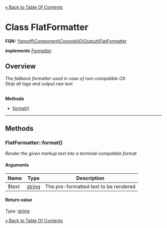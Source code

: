 [&laquo; Back to Table Of Contents](/doc/api/index.md)

# Class FlatFormatter

**FQN:** [Yannoff\Component\Console\IO\Output\FlatFormatter][self]
<br/>

_**implements** [Formatter](/doc/api/IO/Output/Formatter.md)_


## Overview

_The fallback formatter used in case of non-compatible OS<br/>Strip all tags and output raw text_
<br/><br/>


**Methods**

- [format()](#format)

---


## Methods


### <a name="format">FlatFormatter::format()</a>
_Render the given markup text into a terminal-compatible format_

#### Arguments

Name|Type|Description
----|----|-----------
$text|[string](https://www.php.net/manual/language.types.string.php)|The pre-formatted text to be rendered

#### Return value

_Type:_ [string](https://www.php.net/manual/language.types.string.php)



[self]: FlatFormatter.md

[&laquo; Back to Table Of Contents](/doc/api/index.md)


